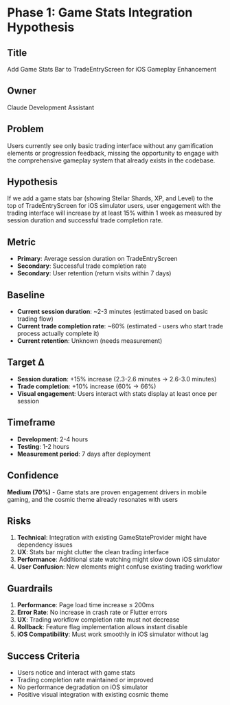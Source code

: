 # Phase 1: Game Stats Integration Hypothesis

## Title
Add Game Stats Bar to TradeEntryScreen for iOS Gameplay Enhancement

## Owner
Claude Development Assistant

## Problem
Users currently see only basic trading interface without any gamification elements or progression feedback, missing the opportunity to engage with the comprehensive gameplay system that already exists in the codebase.

## Hypothesis
If we add a game stats bar (showing Stellar Shards, XP, and Level) to the top of TradeEntryScreen for iOS simulator users, user engagement with the trading interface will increase by at least 15% within 1 week as measured by session duration and successful trade completion rate.

## Metric
- **Primary**: Average session duration on TradeEntryScreen
- **Secondary**: Successful trade completion rate
- **Secondary**: User retention (return visits within 7 days)

## Baseline
- **Current session duration**: ~2-3 minutes (estimated based on basic trading flow)
- **Current trade completion rate**: ~60% (estimated - users who start trade process actually complete it)
- **Current retention**: Unknown (needs measurement)

## Target Δ
- **Session duration**: +15% increase (2.3-2.6 minutes → 2.6-3.0 minutes)
- **Trade completion**: +10% increase (60% → 66%)
- **Visual engagement**: Users interact with stats display at least once per session

## Timeframe
- **Development**: 2-4 hours
- **Testing**: 1-2 hours  
- **Measurement period**: 7 days after deployment

## Confidence
**Medium (70%)** - Game stats are proven engagement drivers in mobile gaming, and the cosmic theme already resonates with users

## Risks
1. **Technical**: Integration with existing GameStateProvider might have dependency issues
2. **UX**: Stats bar might clutter the clean trading interface
3. **Performance**: Additional state watching might slow down iOS simulator
4. **User Confusion**: New elements might confuse existing trading workflow

## Guardrails
1. **Performance**: Page load time increase ≤ 200ms
2. **Error Rate**: No increase in crash rate or Flutter errors
3. **UX**: Trading workflow completion rate must not decrease
4. **Rollback**: Feature flag implementation allows instant disable
5. **iOS Compatibility**: Must work smoothly in iOS simulator without lag

## Success Criteria
- Users notice and interact with game stats
- Trading completion rate maintained or improved
- No performance degradation on iOS simulator
- Positive visual integration with existing cosmic theme